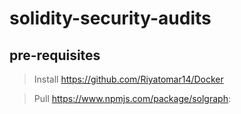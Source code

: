 # solidity-security-audits

## pre-requisites

> Install https://github.com/Riyatomar14/Docker

> Pull https://www.npmjs.com/package/solgraph:
